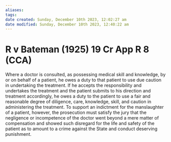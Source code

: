 ```yaml
---
aliases: 
tags: 
date created: Sunday, December 10th 2023, 12:02:27 am
date modified: Sunday, December 10th 2023, 12:40:22 am
---
```


# R v Bateman (1925) 19 Cr App R 8 (CCA)

Where a doctor is consulted, as possessing medical skill and knowledge, by or on behalf of a patient, he owes a duty to that patient to use due caution in undertaking the treatment. If he accepts the responsibility and undertakes the treatment and the patient submits to his direction and treatment accordingly, he owes a duty to the patient to use a fair and reasonable degree of diligence, care, knowledge, skill, and caution in administering the treatment. To support an indictment for the manslaughter of a patient, however, the prosecution must satisfy the jury that the negligence or incompetence of the doctor went beyond a mere matter of compensation and showed such disregard for the life and safety of the patient as to amount to a crime against the State and conduct deserving punishment.
